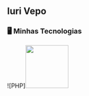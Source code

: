 <!-- Cabeçalho -->
## Iuri Vepo

### :desktop_computer: Minhas Tecnologias
![PHP]<img src="https://cdn.jsdelivr.net/gh/devicons/devicon@latest/icons/php/php-original.svg" width="100px">

<!--
**iurilvepo/iurilvepo** is a ✨ _special_ ✨ repository because its `README.md` (this file) appears on your GitHub profile.

Here are some ideas to get you started:

- 🔭 I’m currently working on ...
- 🌱 I’m currently learning ...
- 👯 I’m looking to collaborate on ...
- 🤔 I’m looking for help with ...
- 💬 Ask me about ...
- 📫 How to reach me: ...
- 😄 Pronouns: ...
- ⚡ Fun fact: ...
-->

